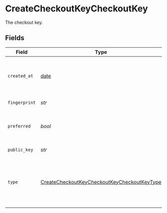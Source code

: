 # CreateCheckoutKeyCheckoutKey

The checkout key.


## Fields

| Field                                                                                                                 | Type                                                                                                                  | Required                                                                                                              | Description                                                                                                           | Example                                                                                                               |
| --------------------------------------------------------------------------------------------------------------------- | --------------------------------------------------------------------------------------------------------------------- | --------------------------------------------------------------------------------------------------------------------- | --------------------------------------------------------------------------------------------------------------------- | --------------------------------------------------------------------------------------------------------------------- |
| `created_at`                                                                                                          | [date](https://docs.python.org/3/library/datetime.html#date-objects)                                                  | :heavy_check_mark:                                                                                                    | The date and time the checkout key was created.                                                                       | 2015-09-21T17:29:21.042Z                                                                                              |
| `fingerprint`                                                                                                         | *str*                                                                                                                 | :heavy_check_mark:                                                                                                    | An SSH key fingerprint.                                                                                               | c9:0b:1c:4f:d5:65:56:b9:ad:88:f9:81:2b:37:74:2f                                                                       |
| `preferred`                                                                                                           | *bool*                                                                                                                | :heavy_check_mark:                                                                                                    | A boolean value that indicates if this key is preferred.                                                              | true                                                                                                                  |
| `public_key`                                                                                                          | *str*                                                                                                                 | :heavy_check_mark:                                                                                                    | A public SSH key.                                                                                                     | ssh-rsa ...                                                                                                           |
| `type`                                                                                                                | [CreateCheckoutKeyCheckoutKeyCheckoutKeyType](../../models/operations/createcheckoutkeycheckoutkeycheckoutkeytype.md) | :heavy_check_mark:                                                                                                    | The type of checkout key. This may be either `deploy-key` or `github-user-key`.                                       | deploy-key                                                                                                            |